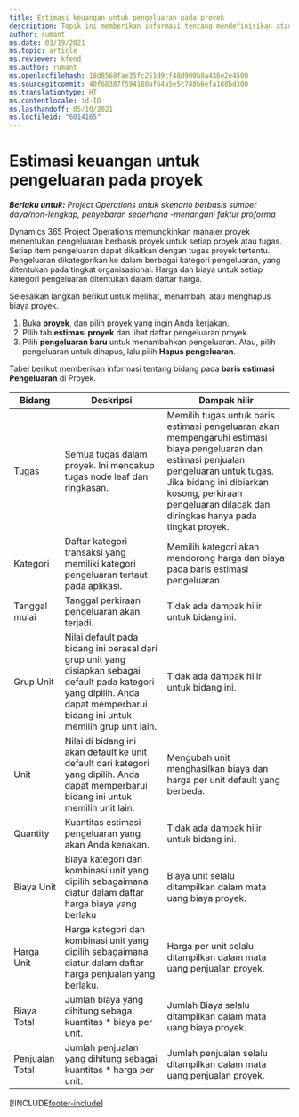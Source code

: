 ```yaml
---
title: Estimasi keuangan untuk pengeluaran pada proyek
description: Topik ini memberikan informasi tentang mendefinisikan atau memperkirakan biaya berdasarkan proyek.
author: rumant
ms.date: 03/19/2021
ms.topic: article
ms.reviewer: kfend
ms.author: rumant
ms.openlocfilehash: 18d8568fae35fc251d9cf48d900b8a436e2e4500
ms.sourcegitcommit: 40f68387f594180af64a5e5c748b6efa188bd300
ms.translationtype: HT
ms.contentlocale: id-ID
ms.lasthandoff: 05/10/2021
ms.locfileid: "6014165"
---
```

# <a name="financial-estimates-for-expenses-on-projects"></a>Estimasi keuangan untuk pengeluaran pada proyek
_**Berlaku untuk:** Project Operations untuk skenario berbasis sumber daya/non-lengkap, penyebaran sederhana -menangani faktur proforma_

Dynamics 365 Project Operations memungkinkan manajer proyek menentukan pengeluaran berbasis proyek untuk setiap proyek atau tugas. Setiap item pengeluaran dapat dikaitkan dengan tugas proyek tertentu. Pengeluaran dikategorikan ke dalam berbagai kategori pengeluaran, yang ditentukan pada tingkat organisasional. Harga dan biaya untuk setiap kategori pengeluaran ditentukan dalam daftar harga. 

Selesaikan langkah berikut untuk melihat, menambah, atau menghapus biaya proyek.

1. Buka **proyek**, dan pilih proyek yang ingin Anda kerjakan.
2. Pilih tab **estimasi proyek** dan lihat daftar pengeluaran proyek.
3. Pilih **pengeluaran baru** untuk menambahkan pengeluaran. Atau, pilih pengeluaran untuk dihapus, lalu pilih **Hapus pengeluaran**.

Tabel berikut memberikan informasi tentang bidang pada **baris estimasi Pengeluaran** di Proyek. 

| **Bidang** | **Deskripsi** | **Dampak hilir** |
| --- | --- | --- |
| Tugas | Semua tugas dalam proyek. Ini mencakup tugas node leaf dan ringkasan. | Memilih tugas untuk baris estimasi pengeluaran akan mempengaruhi estimasi biaya pengeluaran dan estimasi penjualan pengeluaran untuk tugas. Jika bidang ini dibiarkan kosong, perkiraan pengeluaran dilacak dan diringkas hanya pada tingkat proyek. |
| Kategori | Daftar kategori transaksi yang memiliki kategori pengeluaran tertaut pada aplikasi. | Memilih kategori akan mendorong harga dan biaya pada baris estimasi pengeluaran. |
| Tanggal mulai | Tanggal perkiraan pengeluaran akan terjadi. | Tidak ada dampak hilir untuk bidang ini. |
| Grup Unit | Nilai default pada bidang ini berasal dari grup unit yang disiapkan sebagai default pada kategori yang dipilih. Anda dapat memperbarui bidang ini untuk memilih grup unit lain. | Tidak ada dampak hilir untuk bidang ini. |
| Unit | Nilai di bidang ini akan default ke unit default dari kategori yang dipilih. Anda dapat memperbarui bidang ini untuk memilih unit lain. | Mengubah unit menghasilkan biaya dan harga per unit default yang berbeda. |
| Quantity | Kuantitas estimasi pengeluaran yang akan Anda kenakan. | Tidak ada dampak hilir untuk bidang ini. |
| Biaya Unit | Biaya kategori dan kombinasi unit yang dipilih sebagaimana diatur dalam daftar harga biaya yang berlaku | Biaya unit selalu ditampilkan dalam mata uang biaya proyek. |
| Harga Unit | Harga kategori dan kombinasi unit yang dipilih sebagaimana diatur dalam daftar harga penjualan yang berlaku. | Harga per unit selalu ditampilkan dalam mata uang penjualan proyek. |
| Biaya Total | Jumlah biaya yang dihitung sebagai kuantitas \* biaya per unit.| Jumlah Biaya selalu ditampilkan dalam mata uang biaya proyek. |
| Penjualan Total | Jumlah penjualan yang dihitung sebagai kuantitas \* harga per unit. | Jumlah penjualan selalu ditampilkan dalam mata uang penjualan proyek. |


[!INCLUDE[footer-include](../includes/footer-banner.md)]
